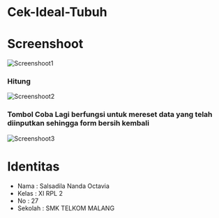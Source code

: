 # Cek-Ideal-Tubuh
# Screenshoot
![Screenshoot1](https://doc.google.com/uc?id=0B6dQ_77su8ceMC1SRFl0cWJuMkk)
### Hitung
![Screenshoot2](https://doc.google.com/uc?id=0B6dQ_77su8ceclB6bmE2YTJKUlk)
### Tombol Coba Lagi berfungsi untuk mereset data yang telah diinputkan sehingga form bersih kembali
![Screenshoot3](https://doc.google.com/uc?id=0B6dQ_77su8ceS21ISU1SR0NyMVE)
# Identitas
<ul>
<li>Nama : Salsadila Nanda Octavia</li>
<li>Kelas : XI RPL 2</li>
<li>No : 27</li>
<li>Sekolah : SMK TELKOM MALANG</li>
</ul>
